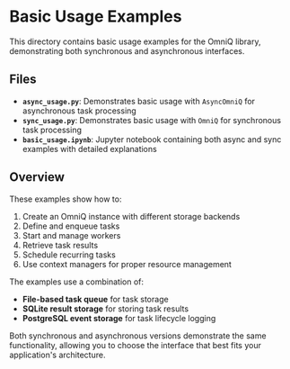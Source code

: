 # Basic Usage Examples

This directory contains basic usage examples for the OmniQ library, demonstrating both synchronous and asynchronous interfaces.

## Files

- **`async_usage.py`**: Demonstrates basic usage with `AsyncOmniQ` for asynchronous task processing
- **`sync_usage.py`**: Demonstrates basic usage with `OmniQ` for synchronous task processing  
- **`basic_usage.ipynb`**: Jupyter notebook containing both async and sync examples with detailed explanations

## Overview

These examples show how to:

1. Create an OmniQ instance with different storage backends
2. Define and enqueue tasks
3. Start and manage workers
4. Retrieve task results
5. Schedule recurring tasks
6. Use context managers for proper resource management

The examples use a combination of:
- **File-based task queue** for task storage
- **SQLite result storage** for storing task results
- **PostgreSQL event storage** for task lifecycle logging

Both synchronous and asynchronous versions demonstrate the same functionality, allowing you to choose the interface that best fits your application's architecture.